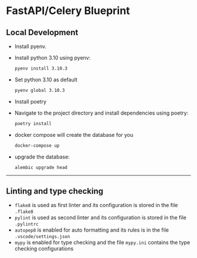 # FastAPI/Celery Blueprint

## Local Development

* Install pyenv.

* Install python 3.10 using pyenv:

  ```bash
  pyenv install 3.10.3
  ```

* Set python 3.10 as default

  ```bash
  pyenv global 3.10.3
  ```

* Install poetry

* Navigate to the project directory and install dependencies using poetry:

  ```bash
  poetry install
  ```

* docker compose will create the database for you

  ```bash
  docker-compose up
  ```

* upgrade the database:

  ```bash
  alembic upgrade head
  ```

---

## Linting and type checking

* `flake8` is used as first linter and its configuration is stored in the file `.flake8`
* `pylint` is used as second linter and its configuration is stored in the file `.pylintrc`
* `autopep8` is enabled for auto formatting and its rules is in the file `.vscode/settings.json`
* `mypy` is enabled for type checking and the file `mypy.ini` contains the type checking configurations
